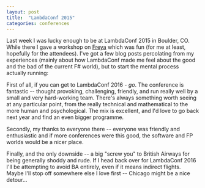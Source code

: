```yaml
---
layout: post
title:  "LambdaConf 2015"
categories: conferences
---
```


Last week I was lucky enough to be at LambdaConf 2015 in Boulder, CO. While there I gave a workshop on [Freya][freya] which was fun (for me at least, hopefully for the attendees). I've got a few blog posts percolating from my experiences (mainly about how LambdaConf made me feel about the good and the bad of the current F# world), but to start the mental process actually running:

First of all, if you can get to LambdaConf 2016 - *go*. The conference is fantastic -- thought provoking, challenging, friendly, and run really well by a small and very hard-working team. There's always something worth seeing at any particular point, from the really technical and mathematical to the more human and psychological. The mix is excellent, and I'd love to go back next year and find an even bigger programme.

Secondly, my thanks to everyone there -- everyone was friendly and enthusiastic and if more conferences were this good, the software and FP worlds would be a nicer place.

Finally, and the only downside -- a big "screw you" to British Airways for being generally shoddy and rude. If I head back over for LambdaConf 2016 I'll be attempting to avoid BA entirely, even if it means indirect flights. Maybe I'll stop off somewhere else I love first -- Chicago might be a nice detour...

[freya]: http://freya.io
